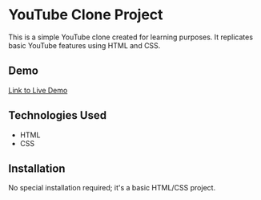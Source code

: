 # YouTube Clone Project

This is a simple YouTube clone created for learning purposes. It replicates basic YouTube features using HTML and CSS.

## Demo

[Link to Live Demo](https://umakant3525.github.io/cloneyoutube/)

## Technologies Used

- HTML
- CSS

## Installation

No special installation required; it's a basic HTML/CSS project.


